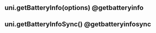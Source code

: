 ## uni.getBatteryInfo(options) @getbatteryinfo

<!-- UTSAPIJSON.getBatteryInfo.description -->

<!-- UTSAPIJSON.getBatteryInfo.param -->

<!-- UTSAPIJSON.getBatteryInfo.returnValue -->

<!-- UTSAPIJSON.getBatteryInfo.compatibility -->

<!-- UTSAPIJSON.getBatteryInfo.tutorial -->

## uni.getBatteryInfoSync() @getbatteryinfosync

<!-- UTSAPIJSON.getBatteryInfoSync.description -->

<!-- UTSAPIJSON.getBatteryInfoSync.param -->

<!-- UTSAPIJSON.getBatteryInfoSync.returnValue -->

<!-- UTSAPIJSON.getBatteryInfoSync.compatibility -->

<!-- UTSAPIJSON.getBatteryInfoSync.tutorial -->

<!-- UTSAPIJSON.general_type.name -->

<!-- UTSAPIJSON.general_type.param -->